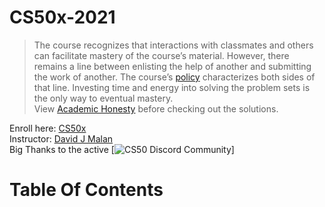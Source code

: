 # CS50x-2021
> The course recognizes that interactions with classmates and others can facilitate mastery of the course’s material. However, there remains a line between enlisting the help of another and submitting the work of another. The course’s [policy](https://cs50.harvard.edu/x/2021/honesty/#policy) characterizes both sides of that line. Investing time and energy into solving the problem sets is the only way to eventual mastery.\
> View [Academic Honesty](https://cs50.harvard.edu/x/2021/honesty/) before checking out the solutions.
> 
Enroll here: [CS50x](https://cs50.harvard.edu/x/)\
Instructor: [David J Malan](https://cs.harvard.edu/malan/)\
Big Thanks to the active [![CS50 Discord Community](https://discord.com/invite/cs50)]

# Table Of Contents
 
